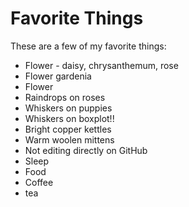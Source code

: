 # Favorite Things

These are a few of my favorite things:

- Flower - daisy, chrysanthemum, rose
- Flower gardenia
- Flower
- Raindrops on roses
- Whiskers on puppies
- Whiskers on boxplot!!
- Bright copper kettles
- Warm woolen mittens
- Not editing directly on GitHub
- Sleep
- Food
- Coffee
- tea
